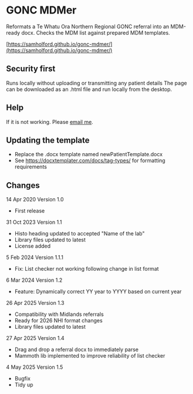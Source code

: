 # GONC MDMer

Reformats a Te Whatu Ora Northern Regional GONC referral into an MDM-ready docx.
Checks the MDM list against prepared MDM templates.

[https://samholford.github.io/gonc-mdmer/](https://samholford.github.io/gonc-mdmer/)

## Security first
Runs locally without uploading or transmitting any patient details
The page can be downloaded as an .html file and run locally from the desktop.

## Help

If it is not working. Please [email me](mailto:samholford@gmail.com).

## Updating the template

- Replace the .docx template named newPatientTemplate.docx
- See https://docxtemplater.com/docs/tag-types/ for formatting requirements

## Changes

14 Apr 2020 Version 1.0
- First release

31 Oct 2023 Version 1.1
- Histo heading updated to accepted "Name of the lab"
- Library files updated to latest
- License added

5 Feb 2024 Version 1.1.1
- Fix: List checker not working following change in list format

6 Mar 2024 Version 1.2
- Feature: Dynamically correct YY year to YYYY based on current year

26 Apr 2025 Version 1.3
- Compatibility with Midlands referrals
- Ready for 2026 NHI format changes
- Library files updated to latest

27 Apr 2025 Version 1.4
- Drag and drop a referral docx to immediately parse
- Mammoth lib implemented to improve reliability of list checker

4 May 2025 Version 1.5
- Bugfix
- Tidy up